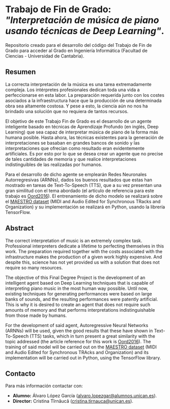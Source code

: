 # Trabajo de Fin de Grado: _"Interpretación de música de piano usando técnicas de Deep Learning"_.

Repositorio creado para el desarrollo del código del Trabajo de Fin de Grado para acceder al Grado en Ingeniería 
Informática (Facultad de Ciencias - Universidad de Cantabria).

## Resumen

La correcta interpretación de la música es una tarea extremadamente compleja. Los intérpretes profesionales dedican toda
una vida a perfeccionarse en esta labor. La preparación requerida junto con los costes asociados a la infraestructura 
hace que la producción de una determinada obra sea altamente costosa. Y pese a esto, la ciencia aún no nos ha brindado 
una solución que no requiera de tantos recursos.

El objetivo de este Trabajo Fin de Grado es el desarrollo de un agente inteligente basado en técnicas de Aprendizaje 
Profundo (en inglés, Deep Learning) que sea capaz de interpretar música de piano de la forma más humana posible. Hasta 
ahora, las técnicas existentes para la generación de interpretaciones se basaban en grandes bancos de sonido y las 
interpretaciones que ofrecían como resultado eran evidentemente artificiales. Es por esto por lo que se desea crear un 
agente que no precise de tales cantidades de memoria y que realice interpretaciones indistinguibles de las realizadas 
por humanos.

Para el desarrollo de dicho agente se emplearán Redes Neuronales Autorregresivas (ARNNs), dados los buenos resultados 
que estas han mostrado en tareas de Text-To-Speech (TTS), que a su vez presentan una gran similitud con el tema abordado 
(el artículo de referencia para este trabajo es [Oord2016](https://arxiv.org/abs/1609.03499)). El entrenamiento de dicho 
modelo se realizará sobre el [MAESTRO dataset](https://magenta.tensorflow.org/datasets/maestro) (MIDI and Audio Edited 
for Synchronous TRacks and Organization) y su implementación se realizará en Python, usando la librería TensorFlow.

## Abstract

The correct interpretation of music is an extremely complex task. Professional interpreters dedicate a lifetime to 
perfecting themselves in this work. The preparation required together with the costs associated with the infrastructure 
makes the production of a given work highly expensive. And despite this, science has not yet provided us with a solution 
that does not require so many resources.

The objective of this Final Degree Project is the development of an intelligent agent based on Deep Learning techniques 
that is capable of interpreting piano music in the most human way possible. Until now, existing techniques for 
generating performances were based on large banks of sounds, and the resulting performances were patently artificial. 
This is why it is desired to create an agent that does not require such amounts of memory and that performs 
interpretations indistinguishable from those made by humans.

For the development of said agent, Autoregressive Neural Networks (ARNNs) will be used, given the good results that 
these have shown in Text-To-Speech (TTS) tasks, which in turn present a great similarity with the topic addressed (the 
article reference for this work is [Oord2016](https://arxiv.org/abs/1609.03499)). The training of said model will be 
carried out on the [MAESTRO dataset](https://magenta.tensorflow.org/datasets/maestro) (MIDI and Audio Edited for 
Synchronous TRAcks and Organization) and its implementation will be carried out in Python, using the TensorFlow library.

## Contacto

Para más información contactar con:
* **Alumno:** Álvaro López García ([alvaro.lopezgar@alumnos.unican.es](mailto:alvaro.lopezgar@alumnos.unican.es)).
* **Director:** Cristina Tîrnăucă ([cristina.tirnauca@unican.es](mailto:cristina.tirnauca@unican.es)).